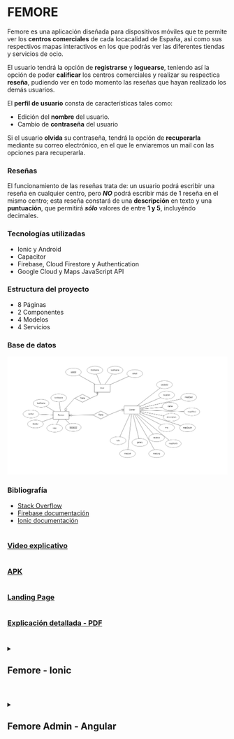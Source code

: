 # **FEMORE**
 Femore es una aplicación diseñada para dispositivos móviles que te permite ver los **centros comerciales** de cada locacalidad de España, así como sus respectivos mapas interactivos en los que podrás ver las diferentes tiendas y servicios de ocio.

El usuario tendrá la opción de **registrarse** y **loguearse**, teniendo así la opción de poder **calificar** los centros comerciales y realizar su respectica **reseña**, pudiendo ver en todo momento las reseñas que hayan realizado los demás usuarios.

El **perfil de usuario** consta de características tales como:
- Edición del **nombre** del usuario.
- Cambio de **contraseña** del usuario

Si el usuario **olvida** su contraseña, tendrá la opción de **recuperarla** mediante su correo electrónico, en el que le enviaremos un mail con las opciones para recuperarla.

### **Reseñas**
El funcionamiento de las reseñas trata de: un usuario podrá escribir una reseña en cualquier centro, pero ***NO*** podrá escribir más de 1 reseña en el mismo centro; esta reseña constará de una **descripción** en texto y una **puntuación**, que permitirá ***sólo*** valores de entre **1 y 5**, incluyéndo decimales.

### **Tecnologías utilizadas**
* Ionic y Android
* Capacitor
* Firebase, Cloud Firestore y Authentication
* Google Cloud y Maps JavaScript API
### **Estructura del proyecto**
* 8 Páginas
* 2 Componentes
* 4 Modelos
* 4 Servicios
### **Base de datos**
![Imagen](capturas/base-de-datos.png)
### **Bibliografía**
* [Stack Overflow](https://stackoverflow.com/)
* [Firebase documentación](https://firebase.google.com/docs)
* [Ionic documentación](https://ionicframework.com/docs)
#
### [Video explicativo](https://www.youtube.com/watch?v=2JJ34R-AriQ)
#
### [APK](https://mega.nz/file/rewxAQiA#OqU_0FzVeiYvE2gasBYLJ5kSRvWNZnP_y3EFlI1FWhA)
#
### [Landing Page](https://noelmillan.github.io/femore/landing-page/femore.html)
#
### [Explicación detallada - PDF](https://github.com/NoelMillan/femore/blob/main/Femore%20explicaci%C3%B3n%20detallada%20-%20Noel%20Mill%C3%A1n%20Rebollo.pdf)
#
<details>
 <summary><h2>Femore - Ionic</h2></summary>
 
### Landing Page
![Imagen 0](capturas/femore-ionic/23.png)
### Login
![Imagen 1](capturas/femore-ionic/1.png)
### Registro
![Imagen 2](capturas/femore-ionic/2.png) ![Imagen 3](capturas/femore-ionic/3.png)
### Recuperar contraseña
![Imagen 4](capturas/femore-ionic/4.png)
### Centros
![Imagen 5](capturas/femore-ionic/5.png) ![Imagen 6](capturas/femore-ionic/6.png)
# ---
![Imagen 7](capturas/femore-ionic/7.png) ![Imagen 8](capturas/femore-ionic/8.png)
# ---
![Imagen 9](capturas/femore-ionic/9.png) ![Imagen 10](capturas/femore-ionic/10.png)
### Cambio de centro
![Imagen 11](capturas/femore-ionic/11.png) ![Imagen 12](capturas/femore-ionic/12.png)
# ---
![Imagen 13](capturas/femore-ionic/13.png)
### Opciones menú
![Imagen 14](capturas/femore-ionic/14.png)
### Perfil
![Imagen 15](capturas/femore-ionic/15.png) ![Imagen 16](capturas/femore-ionic/16.png)
# ---
![Imagen 17](capturas/femore-ionic/17.png)
### Cambio de contraseña
![Imagen 18](capturas/femore-ionic/18.png) ![Imagen 19](capturas/femore-ionic/19.png)
# ---
![Imagen 20](capturas/femore-ionic/20.png)
### Mapa
![Imagen 21](capturas/femore-ionic/21.png) ![Imagen 22](capturas/femore-ionic/22.png)
### Sesión cerrada
![Imagen 23](capturas/femore-ionic/23.png)

</details>

#

<details>
 <summary><h2>Femore Admin - Angular</h2></summary>
  
### [Ir al repositorio](https://github.com/NoelMillan/angular-project)
  
### Inicio
![Imagen 0](capturas/femore-angular/1.png)
# ---
![Imagen 1](capturas/femore-angular/2.png)
### Usuarios
![Imagen 2](capturas/femore-angular/3.png)
# ---
![Imagen 3](capturas/femore-angular/4.png)
### Eliminar Usuario
![Imagen 4](capturas/femore-angular/5.png)
# ---
![Imagen 5](capturas/femore-angular/6.png)
# ---
![Imagen 6](capturas/femore-angular/7.png)
### Añadir Usuario
![Imagen 7](capturas/femore-angular/13.png)
# ---
![Imagen 8](capturas/femore-angular/14.png)
# ---
![Imagen 9](capturas/femore-angular/15.png)
# ---
### Centros
![Imagen 10](capturas/femore-angular/8.png)
# ---
![Imagen 11](capturas/femore-angular/9.png)
# ---
![Imagen 12](capturas/femore-angular/10.png)
# ---
![Imagen 13](capturas/femore-angular/11.png)
# ---
![Imagen 14](capturas/femore-angular/12.png)
</details>
